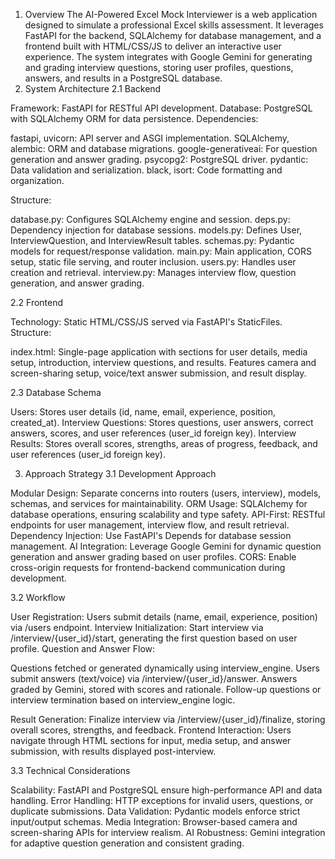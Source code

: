 1. Overview
The AI-Powered Excel Mock Interviewer is a web application designed to simulate a professional Excel skills assessment. It leverages FastAPI for the backend, SQLAlchemy for database management, and a frontend built with HTML/CSS/JS to deliver an interactive user experience. The system integrates with Google Gemini for generating and grading interview questions, storing user profiles, questions, answers, and results in a PostgreSQL database.
2. System Architecture
2.1 Backend

Framework: FastAPI for RESTful API development.
Database: PostgreSQL with SQLAlchemy ORM for data persistence.
Dependencies:

fastapi, uvicorn: API server and ASGI implementation.
SQLAlchemy, alembic: ORM and database migrations.
google-generativeai: For question generation and answer grading.
psycopg2: PostgreSQL driver.
pydantic: Data validation and serialization.
black, isort: Code formatting and organization.


Structure:

database.py: Configures SQLAlchemy engine and session.
deps.py: Dependency injection for database sessions.
models.py: Defines User, InterviewQuestion, and InterviewResult tables.
schemas.py: Pydantic models for request/response validation.
main.py: Main application, CORS setup, static file serving, and router inclusion.
users.py: Handles user creation and retrieval.
interview.py: Manages interview flow, question generation, and answer grading.



2.2 Frontend

Technology: Static HTML/CSS/JS served via FastAPI's StaticFiles.
Structure:

index.html: Single-page application with sections for user details, media setup, introduction, interview questions, and results.
Features camera and screen-sharing setup, voice/text answer submission, and result display.



2.3 Database Schema

Users: Stores user details (id, name, email, experience, position, created_at).
Interview Questions: Stores questions, user answers, correct answers, scores, and user references (user_id foreign key).
Interview Results: Stores overall scores, strengths, areas of progress, feedback, and user references (user_id foreign key).

3. Approach Strategy
3.1 Development Approach

Modular Design: Separate concerns into routers (users, interview), models, schemas, and services for maintainability.
ORM Usage: SQLAlchemy for database operations, ensuring scalability and type safety.
API-First: RESTful endpoints for user management, interview flow, and result retrieval.
Dependency Injection: Use FastAPI's Depends for database session management.
AI Integration: Leverage Google Gemini for dynamic question generation and answer grading based on user profiles.
CORS: Enable cross-origin requests for frontend-backend communication during development.

3.2 Workflow

User Registration: Users submit details (name, email, experience, position) via /users endpoint.
Interview Initialization: Start interview via /interview/{user_id}/start, generating the first question based on user profile.
Question and Answer Flow:

Questions fetched or generated dynamically using interview_engine.
Users submit answers (text/voice) via /interview/{user_id}/answer.
Answers graded by Gemini, stored with scores and rationale.
Follow-up questions or interview termination based on interview_engine logic.


Result Generation: Finalize interview via /interview/{user_id}/finalize, storing overall scores, strengths, and feedback.
Frontend Interaction: Users navigate through HTML sections for input, media setup, and answer submission, with results displayed post-interview.

3.3 Technical Considerations

Scalability: FastAPI and PostgreSQL ensure high-performance API and data handling.
Error Handling: HTTP exceptions for invalid users, questions, or duplicate submissions.
Data Validation: Pydantic models enforce strict input/output schemas.
Media Integration: Browser-based camera and screen-sharing APIs for interview realism.
AI Robustness: Gemini integration for adaptive question generation and consistent grading.
